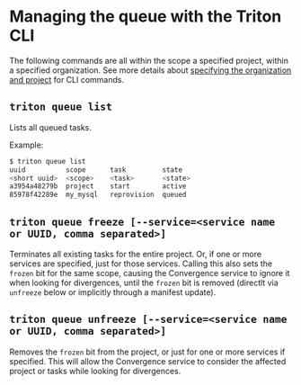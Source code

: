 <!--
    This Source Code Form is subject to the terms of the Mozilla Public
    License, v. 2.0. If a copy of the MPL was not distributed with this
    file, You can obtain one at http://mozilla.org/MPL/2.0/.
-->

<!--
    Copyright 2016 Casey Bisson, Joyent
-->

# Managing the queue with the Triton CLI

The following commands are all within the scope a specified project, within a specified organization. See more details about [specifying the organization and project](../projects/triton-cli.md#specifying-the-organization-and-project) for CLI commands.


## `triton queue list`

Lists all queued tasks.

Example:

```bash
$ triton queue list
uuid          scope      task         state
<short uuid>  <scope>    <task>       <state>
a3954a48279b  project    start        active
85978f42289e  my_mysql   reprovision  queued
```

## `triton queue freeze [--service=<service name or UUID, comma separated>]`

Terminates all existing tasks for the entire project. Or, if one or more services are specified, just for those services. Calling this also sets the `frozen` bit for the same scope, causing the Convergence service to ignore it when looking for divergences, until the `frozen` bit is removed (directlt via `unfreeze` below or implicitly through a manifest update).

## `triton queue unfreeze [--service=<service name or UUID, comma separated>]`

Removes the `frozen` bit from the project, or just for one or more services if specified. This will allow the Convergence service to consider the affected project or tasks while looking for divergences.
